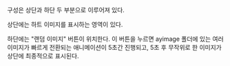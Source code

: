 구성은 상단과 하단 두 부분으로 이루어져 있다.

상단에는 하트 이미지를 표시하는 영역이 있다.

하단에는 "랜덤 이미지" 버튼이 위치한다.
이 버튼을 누르면 ayimage 폴더에 있는 여러 이미지가 빠르게 전환되는 애니메이션이 5초간 진행되고, 5초 후 무작위로 한 이미지가 상단에 최종적으로 표시된다.